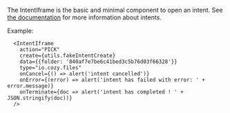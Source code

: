 The IntentIframe is the basic and minimal component to open an intent.
See [the documentation]() for more information about intents.

Example:

```
  <IntentIframe
    action="PICK"
    create={utils.fakeIntentCreate}
    data={{folder: '840af7e7be6c41bed3c5b76d03f66328'}}
    type="io.cozy.files"
    onCancel={() => alert('intent cancelled')}
    onError={(error) => alert('intent has failed with error: ' + error.message)}
    onTerminate={doc => alert('intent has completed ! ' + JSON.stringify(doc))}
  />
```
